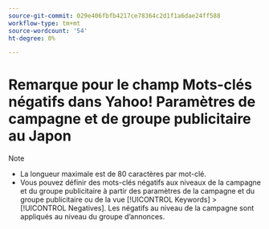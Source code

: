 ```yaml
---
source-git-commit: 029e406fbfb4217ce78364c2d1f1a6dae24ff588
workflow-type: tm+mt
source-wordcount: '54'
ht-degree: 0%

---
```

# Remarque pour le champ Mots-clés négatifs dans Yahoo! Paramètres de campagne et de groupe publicitaire au Japon

>[!NOTE]
>
>* La longueur maximale est de 80 caractères par mot-clé.
>* Vous pouvez définir des mots-clés négatifs aux niveaux de la campagne et du groupe publicitaire à partir des paramètres de la campagne et du groupe publicitaire ou de la vue [!UICONTROL Keywords] > [!UICONTROL Negatives]. Les négatifs au niveau de la campagne sont appliqués au niveau du groupe d’annonces.
